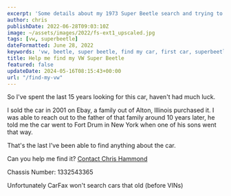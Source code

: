 ```yaml
---
excerpt: 'Some details about my 1973 Super Beetle search and trying to find the car'
author: chris
publishDate: 2022-06-28T09:03:10Z
image: ~/assets/images/2022/fs-ext1_upscaled.jpg
tags: [vw, superbeetle]
dateFormatted: June 28, 2022
keywords: 'vw, beetle, super beetle, find my car, first car, superbeetle, volkswagen'
title: Help me find my VW Super Beetle
featured: false
updateDate: 2024-05-16T08:15:43+00:00
url: "/find-my-vw"
---
```


So I've spent the last 15 years looking for this car, haven't had much luck.

I sold the car in 2001 on Ebay, a family out of Alton, Illinois purchased it. I was able to reach out to the father of that family around 10 years later, he told me the car went to Fort Drum in New York when one of his sons went that way.

That's the last I've been able to find anything about the car.

Can you help me find it? [Contact Chris Hammond](https://www.chrishammond.com/Contact)

Chassis Number: 1332543365

Unfortunately CarFax won't search cars that old (before VINs)
